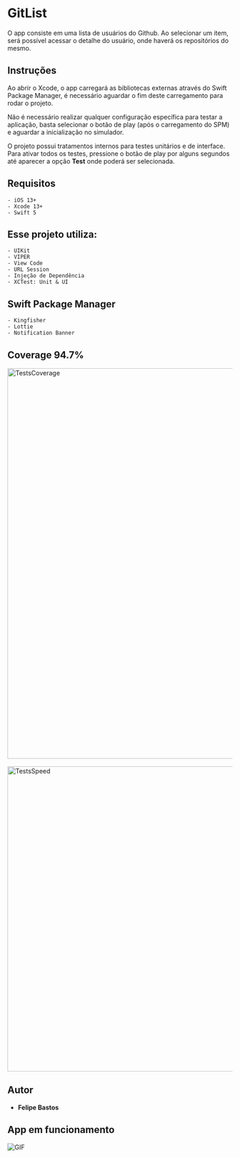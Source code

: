 # GitList

O app consiste em uma lista de usuários do Github. Ao selecionar um item, será possível acessar o detalhe do usuário, onde haverá os repositórios do mesmo.

## Instruções

Ao abrir o Xcode, o app carregará as bibliotecas externas através do Swift Package Manager, é necessário aguardar o fim deste carregamento para rodar o projeto.

Não é necessário realizar qualquer configuração específica para testar a aplicação, basta selecionar o botão de play (após o carregamento do SPM) e aguardar a inicialização no simulador.

O projeto possui tratamentos internos para testes unitários e de interface. Para ativar todos os testes, pressione o botão de play por alguns segundos até aparecer a opção **Test** onde poderá ser selecionada.

## Requisitos

```
- iOS 13+
- Xcode 13+
- Swift 5
```

## Esse projeto utiliza:

```
- UIKit
- VIPER
- View Code
- URL Session
- Injeção de Dependência
- XCTest: Unit & UI
```

## Swift Package Manager

```
- Kingfisher
- Lottie
- Notification Banner
```

## Coverage 94.7%

<img width="874" alt="TestsCoverage" src="https://github.com/FelipeABastos/GitList/assets/56007862/bced5f44-ee42-46b0-9fa4-d76d5be8d052">
<br/><br/>
<img width="683" alt="TestsSpeed" src="https://github.com/FelipeABastos/GitList/assets/56007862/9d9729c3-7805-4b8c-bf52-e38094be2415">

## Autor

* **Felipe Bastos** 

## App em funcionamento

![GIF](https://github.com/FelipeABastos/GitList/assets/56007862/a58c2656-8604-45d9-83ab-cddac2f5b068)

